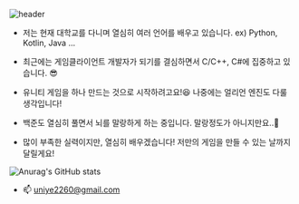 ![header](https://capsule-render.vercel.app/api?type=Waving&color=random&height=300&section=header&text=uni%20ye&fontSize=90)


- 저는 현재 대학교를 다니며 열심히 여러 언어를 배우고 있습니다. ex) Python, Kotlin, Java ...
- 최근에는 게임클라이언트 개발자가 되기를 결심하면서 C/C++, C#에 집중하고 있습니다. 😎
- 유니티 게임을 하나 만드는 것으로 시작하려고요!😆 나중에는 얼리언 엔진도 다룰 생각입니다! 
- 백준도 열심히 풀면서 뇌를 말랑하게 하는 중입니다. 말랑정도가 아니지만요..🤕

- 많이 부족한 실력이지만, 열심히 배우겠습니다!
  저만의 게임을 만들 수 있는 날까지 달릴게요!

![Anurag's GitHub stats](https://github-readme-stats.vercel.app/api?username=uniye&show_icons=true&theme=great-gatsby)

- 📫 uniye2260@gmail.com
